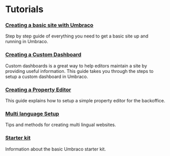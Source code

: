 # Tutorials

### [Creating a basic site with Umbraco](Creating-Basic-Site/index.md)

Step by step guide of everything you need to get a basic site up and running in Umbraco.

### [Creating a Custom Dashboard](Creating-a-Custom-Dashboard)

Custom dashboards is a great way to help editors maintain a site by providing useful information. This guide takes you through the steps to setup a  custom dashboard in Umbraco.

### [Creating a Property Editor](Creating-a-Property-Editor/)

This guide explains how to setup a simple property editor for the backoffice.

### [Multi language Setup](Multilanguage-Setup/index.md)

Tips and methods for creating multi lingual websites.

### [Starter kit](Starter-kit/index.md)

Information about the basic Umbraco starter kit.
